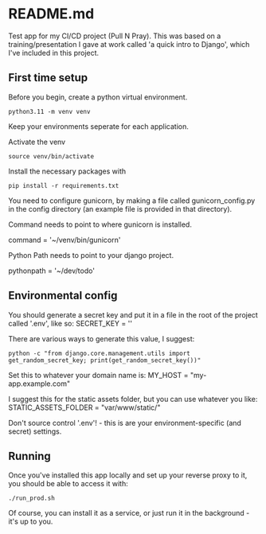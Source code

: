 # README.md

Test app for my CI/CD project (Pull N Pray). This was based on a training/presentation I gave at work called 'a quick intro to Django', which I've included in this project.

## First time setup
Before you begin, create a python virtual environment.

```
python3.11 -m venv venv
```
Keep your environments seperate for each application.

Activate the venv

```
source venv/bin/activate
```

Install the necessary packages with
```
pip install -r requirements.txt
```

You need to configure gunicorn, by making a file called gunicorn_config.py in the config directory (an example file is provided in that directory).

Command needs to point to where gunicorn is installed.

command = '~/venv/bin/gunicorn'

Python Path needs to point to your django project.

pythonpath = '~/dev/todo'


## Environmental config
You should generate a secret key and put it in a file in the root of the project called '.env', like so:
SECRET_KEY = '<your key value here>'

There are various ways to generate this value, I suggest:
```
python -c "from django.core.management.utils import get_random_secret_key; print(get_random_secret_key())"
```

Set this to whatever your domain name is:
MY_HOST = "my-app.example.com"

I suggest this for the static assets folder, but you can use whatever you like:
STATIC_ASSETS_FOLDER = "var/www/static/"

Don't source control '.env'! - this is are your environment-specific (and secret) settings.


## Running

Once you've installed this app locally and set up your reverse proxy to it, you should be able to access it with:

```
./run_prod.sh
```
Of course, you can install it as a service, or just run it in the background - it's up to you.
